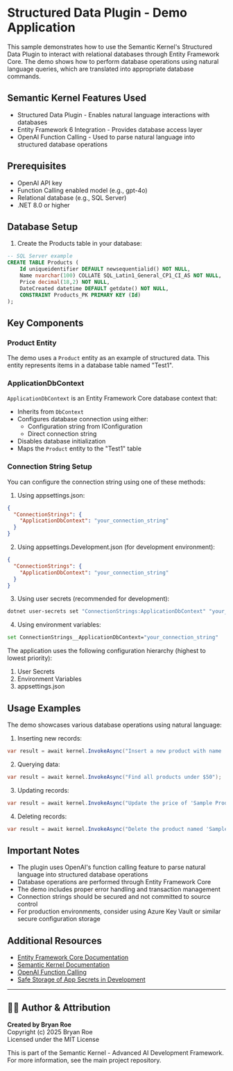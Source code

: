 # Structured Data Plugin - Demo Application

This sample demonstrates how to use the Semantic Kernel's Structured Data Plugin to interact with relational databases through Entity Framework Core. The demo shows how to perform database operations using natural language queries, which are translated into appropriate database commands.

## Semantic Kernel Features Used

- Structured Data Plugin - Enables natural language interactions with databases
- Entity Framework 6 Integration - Provides database access layer
- OpenAI Function Calling - Used to parse natural language into structured database operations

## Prerequisites

- OpenAI API key
- Function Calling enabled model (e.g., gpt-4o)
- Relational database (e.g., SQL Server)
- .NET 8.0 or higher

## Database Setup

1. Create the Products table in your database:

```sql
-- SQL Server example
CREATE TABLE Products (
    Id uniqueidentifier DEFAULT newsequentialid() NOT NULL,
    Name nvarchar(100) COLLATE SQL_Latin1_General_CP1_CI_AS NOT NULL,
    Price decimal(18,2) NOT NULL,
    DateCreated datetime DEFAULT getdate() NOT NULL,
    CONSTRAINT Products_PK PRIMARY KEY (Id)
);
```

## Key Components

### Product Entity

The demo uses a `Product` entity as an example of structured data. This entity represents items in a database table named "Test1".

### ApplicationDbContext

`ApplicationDbContext` is an Entity Framework Core database context that:

- Inherits from `DbContext`
- Configures database connection using either:
  - Configuration string from IConfiguration
  - Direct connection string
- Disables database initialization
- Maps the `Product` entity to the "Test1" table

### Connection String Setup

You can configure the connection string using one of these methods:

1. Using appsettings.json:

```json
{
  "ConnectionStrings": {
    "ApplicationDbContext": "your_connection_string"
  }
}
```

2. Using appsettings.Development.json (for development environment):

```json
{
  "ConnectionStrings": {
    "ApplicationDbContext": "your_connection_string"
  }
}
```

3. Using user secrets (recommended for development):

```bash
dotnet user-secrets set "ConnectionStrings:ApplicationDbContext" "your_connection_string"
```

4. Using environment variables:

```bash
set ConnectionStrings__ApplicationDbContext="your_connection_string"
```

The application uses the following configuration hierarchy (highest to lowest priority):

1. User Secrets
2. Environment Variables
3. appsettings.json

## Usage Examples

The demo showcases various database operations using natural language:

1. Inserting new records:

```csharp
var result = await kernel.InvokeAsync("Insert a new product with name 'Sample Product' and price 29.99");
```

2. Querying data:

```csharp
var result = await kernel.InvokeAsync("Find all products under $50");
```

3. Updating records:

```csharp
var result = await kernel.InvokeAsync("Update the price of 'Sample Product' to 39.99");
```

4. Deleting records:

```csharp
var result = await kernel.InvokeAsync("Delete the product named 'Sample Product'");
```

## Important Notes

- The plugin uses OpenAI's function calling feature to parse natural language into structured database operations
- Database operations are performed through Entity Framework Core
- The demo includes proper error handling and transaction management
- Connection strings should be secured and not committed to source control
- For production environments, consider using Azure Key Vault or similar secure configuration storage

## Additional Resources

- [Entity Framework Core Documentation](https://learn.microsoft.com/en-us/ef/core/)
- [Semantic Kernel Documentation](https://learn.microsoft.com/en-us/semantic-kernel/overview/)
- [OpenAI Function Calling](https://platform.openai.com/docs/guides/function-calling)
- [Safe Storage of App Secrets in Development](https://learn.microsoft.com/en-us/aspnet/core/security/app-secrets)


---

## 👨‍💻 Author & Attribution

**Created by Bryan Roe**  
Copyright (c) 2025 Bryan Roe  
Licensed under the MIT License

This is part of the Semantic Kernel - Advanced AI Development Framework.
For more information, see the main project repository.
